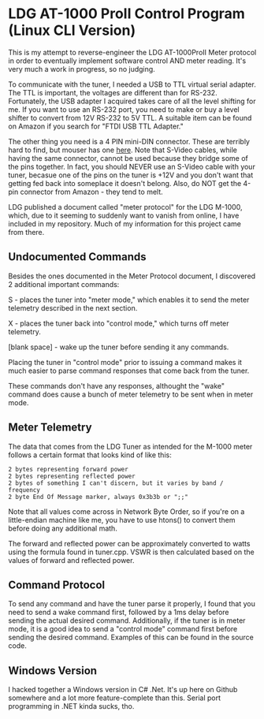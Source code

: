 # LDG AT-1000 ProII Control Program (Linux CLI Version)

This is my attempt to reverse-engineer the LDG AT-1000ProII Meter protocol in order to eventually implement software control AND meter reading. It's very much a work in progress, so no judging.

To communicate with the tuner, I needed a USB to TTL virtual serial adapter. The TTL is important, the voltages are different than for RS-232. Fortunately, the USB adapter I acquired takes care of all the level shifting for me. If you want to use an RS-232 port, you need to make or buy a level shifter to convert from 12V RS-232 to 5V TTL. A suitable item can be found on Amazon if you search for "FTDI USB TTL Adapter."

The other thing you need is a 4 PIN mini-DIN connector. These are terribly hard to find, but mouser has one [here](https://www.mouser.com/ProductDetail/Kycon/KMDLAX-4P?qs=sGAEpiMZZMsPDM5321osT7ZY%252bEpo2V%252bd). Note that S-Video cables, while having the same connector, cannot be used because they bridge some of the pins together. In fact, you should NEVER use an S-Video cable with your tuner, becasue one of the pins on the tuner is +12V and you don't want that getting fed back into someplace it doesn't belong. Also, do NOT get the 4-pin connector from Amazon - they tend to melt.

LDG published a document called "meter protocol" for the LDG M-1000, which, due to it seeming to suddenly want to vanish from online, I have included in my repository. Much of my information for this project came from there.

## Undocumented Commands

Besides the ones documented in the Meter Protocol document, I discovered 2 additional important commands:

S - places the tuner into "meter mode," which enables it to send the meter telemetry described in the next section.

X - places the tuner back into "control mode," which turns off meter telemetry. 

[blank space] - wake up the tuner before sending it any commands.

Placing the tuner in "control mode" prior to issuing a command makes it much easier to parse command responses that come back from the tuner.

These commands don't have any responses, althought the "wake" command does cause a bunch of meter telemetry to be sent when in meter mode.

## Meter Telemetry

The data that comes from the LDG Tuner as intended for the M-1000 meter follows a certain format that looks kind of like this:

```
2 bytes representing forward power
2 bytes representing reflected power
2 bytes of something I can't discern, but it varies by band / frequency
2 byte End Of Message marker, always 0x3b3b or ";;"
```

Note that all values come across in Network Byte Order, so if you're on a little-endian machine like me, you have to use htons() to convert them before doing any additional math.

The forward and reflected power can be approximately converted to watts using the formula found in tuner.cpp. VSWR is then calculated based on the values of forward and reflected power.

## Command Protocol

To send any command and have the tuner parse it properly, I found that you need to send a wake command first, followed by a 1ms delay before sending the actual desired command. Additionally, if the tuner is in meter mode, it is a good idea to send a  "control mode" command first before sending the desired command.  Examples of this can be found in the source code.

## Windows Version

I hacked together a Windows version in C# .Net. It's up here on Github somewhere and a lot more feature-complete than this. Serial port programming in .NET kinda sucks, tho.


